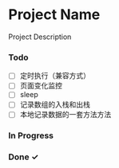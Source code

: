 # Project Name

Project Description

### Todo

- [ ] 定时执行（兼容方式）
- [ ] 页面变化监控
- [ ] sleep
- [ ] 记录数组的入栈和出栈
- [ ] 本地记录数据的一套方法方法

### In Progress


### Done ✓


